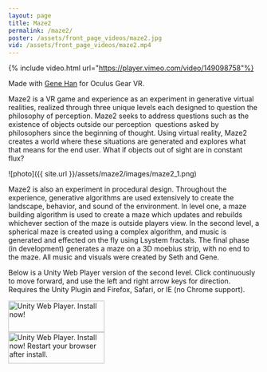 ```yaml
---
layout: page
title: Maze2
permalink: /maze2/
poster: /assets/front_page_videos/maze2.jpg
vid: /assets/front_page_videos/maze2.mp4
---
```

{% include video.html url="https://player.vimeo.com/video/149098758"%}

Made with [Gene Han](http://getarobo.com/) for Oculus Gear VR.

Maze2 is a VR game and experience as an experiment in generative virtual realities, realized through three unique levels each designed to question the philosophy of perception. Maze2 seeks to address questions such as the existence of objects outside our perception ­ questions asked by philosophers since the beginning of thought. Using virtual reality, Maze2 creates a world where these situations are generated and explores what that means for the end user. What if objects out of sight are in constant flux?

![photo]({{ site.url }}/assets/maze2/images/maze2_1.png)

Maze2 is also an experiment in procedural design. Throughout the experience, generative algorithms are used extensively to create the landscape, behavior, and sound of the environment. In level one, a maze building algorithm is used to create a maze which updates and rebuilds whichever section of the maze is outside players view. In the second level, a spherical maze is created using a complex algorithm, and music is generated and effected on the fly using L­system fractals. The final phase (in development) generates a maze on a 3­D moebius strip, with no end to the maze. All music and visuals were created by Seth and Gene.

Below is a Unity Web Player version of the second level. Click continuously to move forward, and use the left and right arrow keys for direction. Requires the Unity Plugin and Firefox, Safari, or IE (no Chrome support).
<script
  src="https://code.jquery.com/jquery-3.1.1.slim.min.js"
  integrity="sha256-/SIrNqv8h6QGKDuNoLGA4iret+kyesCkHGzVUUV0shc="
  crossorigin="anonymous"></script>
 
<script type="text/javascript">
var unityObjectUrl = "http://webplayer.unity3d.com/download_webplayer-3.x/3.0/uo/UnityObject2.js";
if (document.location.protocol == 'https:')
  unityObjectUrl = unityObjectUrl.replace("http://", "https://ssl-");
document.write('<script type="text\/javascript" src="' + unityObjectUrl + '"><\/script>');
</script>
<script type="text/javascript">
  var config = {
    width: 960, 
    height: 600,
    params: { enableDebugging:"0" }
    
  };
  var u = new UnityObject2(config);

  jQuery(function() {

    var $missingScreen = jQuery("#unityPlayer").find(".missing");
    var $brokenScreen = jQuery("#unityPlayer").find(".broken");
    $missingScreen.hide();
    $brokenScreen.hide();
    
    u.observeProgress(function (progress) {
      switch(progress.pluginStatus) {
        case "broken":
          $brokenScreen.find("a").click(function (e) {
            e.stopPropagation();
            e.preventDefault();
            u.installPlugin();
            return false;
          });
          $brokenScreen.show();
        break;
        case "missing":
          $missingScreen.find("a").click(function (e) {
            e.stopPropagation();
            e.preventDefault();
            u.installPlugin();
            return false;
          });
          $missingScreen.show();
        break;
        case "installed":
          $missingScreen.remove();
        break;
        case "first":
        break;
      }
    });
    u.initPlugin(jQuery("#unityPlayer")[0], "{{ site.baseurl }}/assets/maze2/attachments/first.unity3d");
  });

  // jQuery(window).resize(function(){
  //   debugger;
  //   winWidth = window.innerWidth;
  //   winHeight = window.innerHeight;
  //   var unity = document.getElementById('unityPlayer');
  //   if(unity != null){
  //     unity.style.width = winWidth + "px";
  //     unity.style.height = winHeight + "px";
  //   }
  // });
</script>
<div class="content">
  <div id="unityPlayer">
    <div class="missing">
      <a href="http://unity3d.com/webplayer/" title="Unity Web Player. Install now!">
        <img alt="Unity Web Player. Install now!" src="http://webplayer.unity3d.com/installation/getunity.png" width="193" height="63" />
      </a>
    </div>
    <div class="broken">
      <a href="http://unity3d.com/webplayer/" title="Unity Web Player. Install now! Restart your browser after install.">
        <img alt="Unity Web Player. Install now! Restart your browser after install." src="http://webplayer.unity3d.com/installation/getunityrestart.png" width="193" height="63" />
      </a>
    </div>
  </div>
</div>